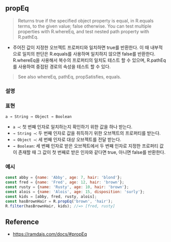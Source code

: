 ## propEq
> Returns true if the specified object property is equal, in R.equals terms, to the given value; false otherwise. You can test multiple properties with R.whereEq, and test nested path property with R.pathEq.
- 주어진 값이 지정한 오브젝트 프로퍼티와 일치하면 true를 반환한다. 이 때 내부적으로 일치의 판단은 R.equals를 사용하며 일치하지 않으면 false를 반환한다. R.whereEq을 사용해서 복수의 프로퍼티의 일치도 테스트 할 수 있으며, R.pathEq를 사용하여 중접된 경로의 속성을 테스트 할 수 있다.

> See also whereEq, pathEq, propSatisfies, equals.

### 설명


### 표현
```
a → String → Object → Boolean
```
- `a →`: 첫 번째 인자로 일치하는지 확인하기 위한 값을 하나 받는다.
- `→ String →`: 두 번째 인자로 값을 취득하기 위한 오브젝트의 프로퍼티를 받는다.
- `→ Object →`: 세 번째 인자로 대상 오브젝트를 전달 받는다.
- `→ Boolean`: 세 번째 인자로 받은 오브젝트에서 두 번째 인자로 지정한 프로퍼티 값이 존재할 때 그 값이 첫 번째로 받은 인자와 같다면 true, 아니면 false를 반환한다.

### 예시
```js
const abby = {name: 'Abby', age: 7, hair: 'blond'};
const fred = {name: 'Fred', age: 12, hair: 'brown'};
const rusty = {name: 'Rusty', age: 10, hair: 'brown'};
const alois = {name: 'Alois', age: 15, disposition: 'surly'};
const kids = [abby, fred, rusty, alois];
const hasBrownHair = R.propEq('brown', 'hair');
R.filter(hasBrownHair, kids); //=> [fred, rusty]
```

## Reference
- https://ramdajs.com/docs/#propEq
